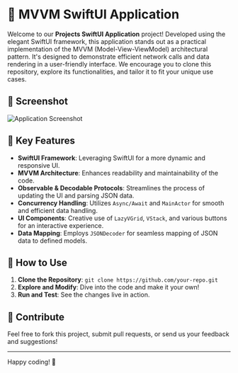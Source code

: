 # 🌟 MVVM SwiftUI Application

Welcome to our **Projects SwiftUI Application** project! Developed using the elegant SwiftUI framework, this application stands out as a practical implementation of the MVVM (Model-View-ViewModel) architectural pattern. It's designed to demonstrate efficient network calls and data rendering in a user-friendly interface. We encourage you to clone this repository, explore its functionalities, and tailor it to fit your unique use cases.

## 📸 Screenshot
![Application Screenshot](https://github.com/sareenv/SWIFTUI-MVVM/assets/66732803/9359b918-7c5b-4c32-84a9-55ac91828dae)

## 🚀 Key Features

- **SwiftUI Framework**: Leveraging SwiftUI for a more dynamic and responsive UI.
- **MVVM Architecture**: Enhances readability and maintainability of the code.
- **Observable & Decodable Protocols**: Streamlines the process of updating the UI and parsing JSON data.
- **Concurrency Handling**: Utilizes `Async/Await` and `MainActor` for smooth and efficient data handling.
- **UI Components**: Creative use of `LazyVGrid`, `VStack`, and various buttons for an interactive experience.
- **Data Mapping**: Employs `JSONDecoder` for seamless mapping of JSON data to defined models.

## 📘 How to Use

1. **Clone the Repository**: `git clone https://github.com/your-repo.git`
2. **Explore and Modify**: Dive into the code and make it your own!
3. **Run and Test**: See the changes live in action.

## 🙌 Contribute

Feel free to fork this project, submit pull requests, or send us your feedback and suggestions!

---

Happy coding! 🎉
